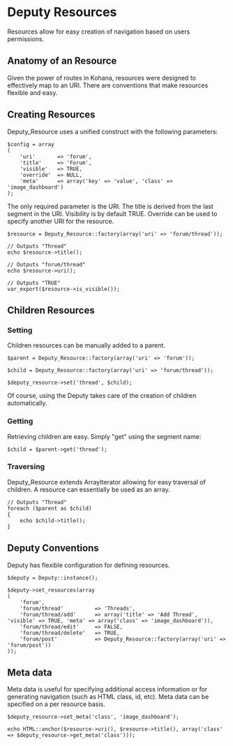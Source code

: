 # Deputy Resources

Resources allow for easy creation of navigation based on users permissions.

## Anatomy of an Resource

Given the power of routes in Kohana, resources were designed to effectively map to an URI. There 
are conventions that make resources flexible and easy.

## Creating Resources

Deputy_Resource uses a unified construct with the following parameters:

	$config = array
	(
		'uri'		=> 'forum',
		'title'		=> 'Forum',
		'visible'	=> TRUE,
		'override'	=> NULL,
		'meta'		=> array('key' => 'value', 'class' => 'image_dashboard')
	);

The only required parameter is the URI. The title is derived from the last segment in the URI. 
Visibility is by default TRUE. Override can be used to specify another URI for the resource.

	$resource = Deputy_Resource::factory(array('uri' => 'forum/thread'));
	
	// Outputs "Thread"
	echo $resource->title();
	
	// Outputs "forum/thread"
	echo $resource->uri();
	
	// Outputs "TRUE"
	var_export($resource->is_visible());

## Children Resources

### Setting

Children resources can be manually added to a parent.

	$parent = Deputy_Resource::factory(array('uri' => 'forum'));
	
	$child = Deputy_Resource::factory(array('uri' => 'forum/thread'));
	
	$deputy_resource->set('thread', $child);

Of course, using the Deputy takes care of the creation of children automatically.

### Getting

Retrieving children are easy. Simply "get" using the segment name:

	$child = $parent->get('thread');

### Traversing

Deputy_Resource extends ArrayIterator allowing for easy traversal of children. A resource can 
essentially be used as an array.

	// Outputs "Thread"
	foreach ($parent as $child)
	{
		echo $child->title();
	}

## Deputy Conventions

Deputy has flexible configuration for defining resources.

	$deputy = Deputy::instance();
	
	$deputy->set_resources(array
	(
		'forum',
		'forum/thread' 			=> 'Threads',
		'forum/thread/add'		=> array('title' => 'Add Thread', 'visible' => TRUE, 'meta' => array('class' => 'image_dashboard')),
		'forum/thread/edit'		=> FALSE,
		'forum/thread/delete'	=> TRUE,
		'forum/post'			=> Deputy_Resource::factory(array('uri' => 'forum/post'))
	));
	
## Meta data

Meta data is useful for specifying additional access information or for generating navigation 
(such as HTML class, id, etc). Meta data can be specified on a per resource basis.

	$deputy_resource->set_meta('class', 'image_dashboard');
	
	echo HTML::anchor($resource->uri(), $resource->title(), array('class' => $deputy_resource->get_meta('class')));